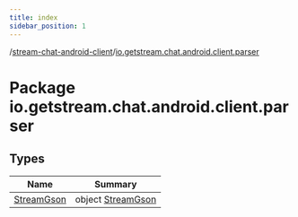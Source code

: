 ```yaml
---
title: index
sidebar_position: 1
---
```

/[stream-chat-android-client](../index.md)/[io.getstream.chat.android.client.parser](index.md)  
  
  
  
# Package io.getstream.chat.android.client.parser  
  
  
## Types  
  
|  Name |  Summary | 
|---|---|
| <a name="io.getstream.chat.android.client.parser/StreamGson///PointingToDeclaration/"></a>[StreamGson](StreamGson/index.md)| <a name="io.getstream.chat.android.client.parser/StreamGson///PointingToDeclaration/"></a>object [StreamGson](StreamGson/index.md)|

